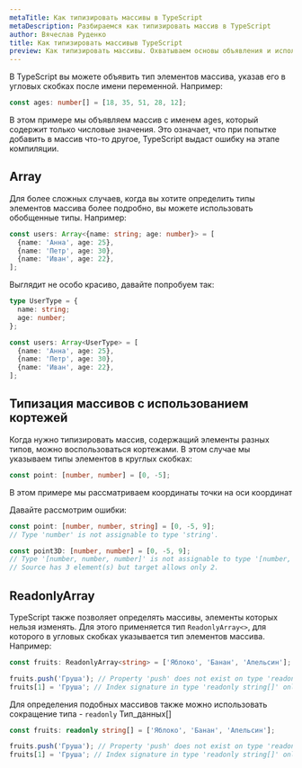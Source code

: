 ```yaml
---
metaTitle: Как типизировать массивы в TypeScript
metaDescription: Разбираемся как типизировать массив в TypeScript
author: Вячеслав Руденко
title: Как типизировать массивыв TypeScript
preview: Как типизировать массивы. Охватываем основы объявления и использования типов для массивов
---
```


В TypeScript вы можете объявить тип элементов массива, указав его в угловых скобках после имени переменной. Например:

```typescript
const ages: number[] = [18, 35, 51, 28, 12];
```

В этом примере мы объявляем массив с именем ages, который содержит только числовые значения. Это означает, что при попытке добавить в массив что-то другое, TypeScript выдаст ошибку на этапе компиляции.

## Array<string>

Для более сложных случаев, когда вы хотите определить типы элементов массива более подробно, вы можете использовать обобщенные типы. Например:

```typescript
const users: Array<{name: string; age: number}> = [
  {name: 'Анна', age: 25},
  {name: 'Петр', age: 30},
  {name: 'Иван', age: 22},
];
```

Выглядит не особо красиво, давайте попробуем так:

```typescript
type UserType = {
  name: string;
  age: number;
};

const users: Array<UserType> = [
  {name: 'Анна', age: 25},
  {name: 'Петр', age: 30},
  {name: 'Иван', age: 22},
];
```

## Типизация массивов с использованием кортежей

Когда нужно типизировать массив, содержащий элементы разных типов, можно воспользоваться кортежами. В этом случае мы указываем типы элементов в круглых скобках:

```typescript
const point: [number, number] = [0, -5];
```

В этом примере мы рассматриваем координаты точки на оси координат

Давайте рассмотрим ошибки:

```typescript
const point: [number, number, string] = [0, -5, 9];
// Type 'number' is not assignable to type 'string'.

const point3D: [number, number] = [0, -5, 9];
// Type '[number, number, number]' is not assignable to type '[number, number]'.
// Source has 3 element(s) but target allows only 2.
```

## ReadonlyArray

TypeScript также позволяет определять массивы, элементы которых нельзя изменять. Для этого применяется тип `ReadonlyArray<>`, для которого в угловых скобках указывается тип элементов массива. Например:

```typescript
const fruits: ReadonlyArray<string> = ['Яблоко', 'Банан', 'Апельсин'];

fruits.push('Груша'); // Property 'push' does not exist on type 'readonly string[]`
fruits[1] = 'Груша'; // Index signature in type 'readonly string[]' only permits reading
```

Для определения подобных массивов также можно использовать сокращение типа - `readonly` Тип_данных[]

```typescript
const fruits: readonly string[] = ['Яблоко', 'Банан', 'Апельсин'];

fruits.push('Груша'); // Property 'push' does not exist on type 'readonly string[]
fruits[1] = 'Груша'; // Index signature in type 'readonly string[]' only permits reading
```
